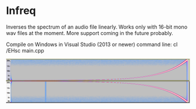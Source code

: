 # Infreq
Inverses the spectrum of an audio file linearly. Works only with 16-bit mono wav files at the moment. More support coming in the future probably.

Compile on Windows in Visual Studio (2013 or newer) command line:  cl /EHsc main.cpp

![Example behavior displayed in Audacity](/example.png?raw=true "Example")

